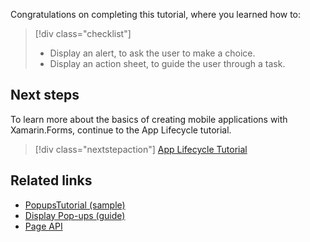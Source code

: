 Congratulations on completing this tutorial, where you learned how to:

> [!div class="checklist"]
>
> - Display an alert, to ask the user to make a choice.
> - Display an action sheet, to guide the user through a task.

## Next steps

To learn more about the basics of creating mobile applications with Xamarin.Forms, continue to the App Lifecycle tutorial.

> [!div class="nextstepaction"]
> [App Lifecycle Tutorial](~/get-started/tutorials/app-lifecycle/index.yml)

## Related links

- [PopupsTutorial (sample)](https://docs.microsoft.com/samples/xamarin/xamarin-forms-samples/getstarted-tutorials-popupstutorial/)
- [Display Pop-ups (guide)](~/xamarin-forms/user-interface/pop-ups.md)
- [Page API](xref:Xamarin.Forms.Page)
